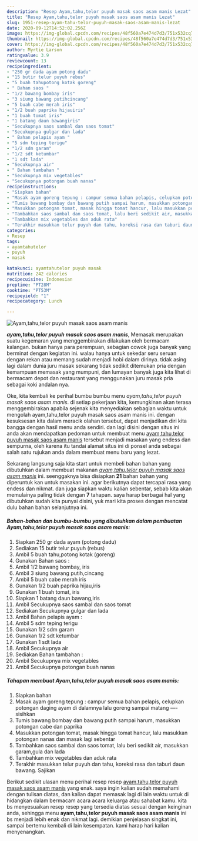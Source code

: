```yaml
---
description: "Resep Ayam,tahu,telor puyuh masak saos asam manis Lezat"
title: "Resep Ayam,tahu,telor puyuh masak saos asam manis Lezat"
slug: 1951-resep-ayam-tahu-telor-puyuh-masak-saos-asam-manis-lezat
date: 2020-09-12T14:52:02.256Z
image: https://img-global.cpcdn.com/recipes/48f560a7e474d7d3/751x532cq70/ayamtahutelor-puyuh-masak-saos-asam-manis-foto-resep-utama.jpg
thumbnail: https://img-global.cpcdn.com/recipes/48f560a7e474d7d3/751x532cq70/ayamtahutelor-puyuh-masak-saos-asam-manis-foto-resep-utama.jpg
cover: https://img-global.cpcdn.com/recipes/48f560a7e474d7d3/751x532cq70/ayamtahutelor-puyuh-masak-saos-asam-manis-foto-resep-utama.jpg
author: Myrtie Larson
ratingvalue: 3.9
reviewcount: 13
recipeingredient:
- "250 gr dada ayam potong dadu"
- "15 butir telur puyuh rebus"
- "5 buah tahupotong kotak goreng"
- " Bahan saos "
- "1/2 bawang bombay iris"
- "3 siung bawang putihcincang"
- "5 buah cabe merah iris"
- "1/2 buah paprika hijauiris"
- "1 buah tomat iris"
- "1 batang daun bawangiris"
- "Secukupnya saos sambal dan saos tomat"
- "Secukupnya gulgar dan lada"
- " Bahan pelapis ayam "
- "5 sdm teping terigu"
- "1/2 sdm garam"
- "1/2 sdt ketumbar"
- "1 sdt lada"
- "Secukupnya air"
- " Bahan tambahan "
- "Secukupnya mix vegetables"
- "Secukupnya potongan buah nanas"
recipeinstructions:
- "Siapkan bahan"
- "Masak ayam goreng tepung : campur semua bahan pelapis, celupkan potongan daging ayam di dalamnya lalu goreng sampai matang —- sisihkan"
- "Tumis bawang bombay dan bawang putih sampai harum, masukkan potongan cabe dan paprika"
- "Masukkan potongan tomat, masak hingga tomat hancur, lalu masukkan potongan nanas dan masak lagi sebentar"
- "Tambahkan saos sambal dan saos tomat, lalu beri sedikit air, masukkan garam,gula dan lada"
- "Tambahkan mix vegetables dan aduk rata"
- "Terakhir masukkan telur puyuh dan tahu, koreksi rasa dan taburi daun bawang. Sajikan"
categories:
- Resep
tags:
- ayamtahutelor
- puyuh
- masak

katakunci: ayamtahutelor puyuh masak 
nutrition: 242 calories
recipecuisine: Indonesian
preptime: "PT28M"
cooktime: "PT53M"
recipeyield: "1"
recipecategory: Lunch

---
```



![Ayam,tahu,telor puyuh masak saos asam manis](https://img-global.cpcdn.com/recipes/48f560a7e474d7d3/751x532cq70/ayamtahutelor-puyuh-masak-saos-asam-manis-foto-resep-utama.jpg)

<b><i>ayam,tahu,telor puyuh masak saos asam manis</i></b>, Memasak merupakan suatu kegemaran yang menggembirakan dilakukan oleh bermacam kalangan. bukan hanya para perempuan, sebagian cowok juga banyak yang berminat dengan kegiatan ini. walau hanya untuk sekedar seru seruan dengan rekan atau memang sudah menjadi hobi dalam dirinya. tidak asing lagi dalam dunia juru masak sekarang tidak sedikit ditemukan pria dengan kemampuan memasak yang mumpuni, dan lumayan banyak juga kita lihat di bermacam depot dan restaurant yang menggunakan juru masak pria sebagai koki andalan nya.



Oke, kita kembali ke perihal bumbu bumbu menu <i>ayam,tahu,telor puyuh masak saos asam manis</i>. di setiap pekerjaan kita, kemungkinan akan terasa menggembirakan apabila sejenak kita menyediakan sebagian waktu untuk mengolah ayam,tahu,telor puyuh masak saos asam manis ini. dengan kesuksesan kita dalam meracik olahan tersebut, dapat menjadikan diri kita bangga dengan hasil menu anda sendiri. dan lagi disini dengan situs ini anda akan mendapatkan pedoman untuk membuat menu <u>ayam,tahu,telor puyuh masak saos asam manis</u> tersebut menjadi masakan yang endess dan sempurna, oleh karena itu tandai alamat situs ini di ponsel anda sebagai salah satu rujukan anda dalam membuat menu baru yang lezat.


Sekarang langsung saja kita start untuk membeli bahan bahan yang dibutuhkan dalam membuat makanan <u><i>ayam,tahu,telor puyuh masak saos asam manis</i></u> ini. seenggaknya bisa disiapkan <b>21</b> bahan bahan yang diperuntuk kan untuk masakan ini. agar berikutnya dapat tercapai rasa yang endess dan nikmat. dan juga siapkan waktu kalian sebentar, sebab kita akan memulainya paling tidak dengan <b>7</b> tahapan. saya harap berbagai hal yang dibutuhkan sudah kita punyai disini, yuk mari kita proses dengan mencatat dulu bahan bahan selanjutnya ini.

<!--inarticleads1-->

##### Bahan-bahan dan bumbu-bumbu yang dibutuhkan dalam pembuatan Ayam,tahu,telor puyuh masak saos asam manis:

1. Siapkan 250 gr dada ayam (potong dadu)
1. Sediakan 15 butir telur puyuh (rebus)
1. Ambil 5 buah tahu,potong kotak (goreng)
1. Gunakan  Bahan saos :
1. Ambil 1/2 bawang bombay, iris
1. Ambil 3 siung bawang putih,cincang
1. Ambil 5 buah cabe merah iris
1. Gunakan 1/2 buah paprika hijau,iris
1. Gunakan 1 buah tomat, iris
1. Siapkan 1 batang daun bawang,iris
1. Ambil Secukupnya saos sambal dan saos tomat
1. Sediakan Secukupnya gulgar dan lada
1. Ambil  Bahan pelapis ayam :
1. Ambil 5 sdm teping terigu
1. Gunakan 1/2 sdm garam
1. Gunakan 1/2 sdt ketumbar
1. Gunakan 1 sdt lada
1. Ambil Secukupnya air
1. Sediakan  Bahan tambahan :
1. Ambil Secukupnya mix vegetables
1. Ambil Secukupnya potongan buah nanas




<!--inarticleads2-->

##### Tahapan membuat Ayam,tahu,telor puyuh masak saos asam manis:

1. Siapkan bahan
1. Masak ayam goreng tepung : campur semua bahan pelapis, celupkan potongan daging ayam di dalamnya lalu goreng sampai matang —- sisihkan
1. Tumis bawang bombay dan bawang putih sampai harum, masukkan potongan cabe dan paprika
1. Masukkan potongan tomat, masak hingga tomat hancur, lalu masukkan potongan nanas dan masak lagi sebentar
1. Tambahkan saos sambal dan saos tomat, lalu beri sedikit air, masukkan garam,gula dan lada
1. Tambahkan mix vegetables dan aduk rata
1. Terakhir masukkan telur puyuh dan tahu, koreksi rasa dan taburi daun bawang. Sajikan




Berikut sedikit ulasan menu perihal resep resep <u>ayam,tahu,telor puyuh masak saos asam manis</u> yang enak. saya ingin kalian sudah memahami dengan tulisan diatas, dan kalian dapat memasak lagi di lain waktu untuk di hidangkan dalam bermacam acara acara keluarga atau sahabat kamu. kita bs menyesuaikan resep resep yang tersedia diatas sesuai dengan keinginan anda, sehingga menu <b>ayam,tahu,telor puyuh masak saos asam manis</b> ini bs menjadi lebih enak dan nikmat lagi. demikian penjelasan singkat ini, sampai bertemu kembali di lain kesempatan. kami harap hari kalian menyenangkan.
